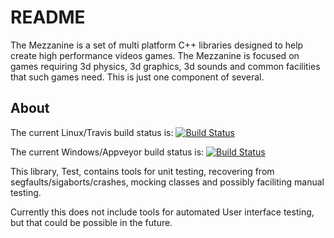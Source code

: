 # README #

The Mezzanine is a set of multi platform C++ libraries designed to help create high performance
videos games. The Mezzanine is focused on games requiring 3d physics, 3d graphics, 3d sounds and
common facilities that such games need. This is just one component of several.

## About ##

The current Linux/Travis build status is: 
[![Build Status](https://travis-ci.org/BlackToppStudios/Mezz_Test.svg?branch=master)](https://travis-ci.org/BlackToppStudios/Mezz_Test)

The current Windows/Appveyor build status is:
[![Build Status](https://ci.appveyor.com/api/projects/status/github/BlackToppStudios/Mezz_Test?branch=master&svg=true)](https://ci.appveyor.com/project/Sqeaky/mezz-test)


This library, Test, contains tools for unit testing, recovering from segfaults/sigaborts/crashes,
mocking classes and possibly faciliting manual testing.

Currently this does not include tools for automated User interface testing, but that could be
possible in the future.

